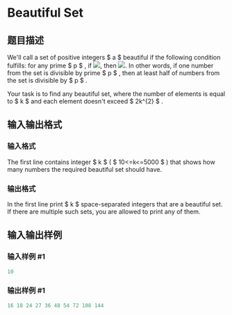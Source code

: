 # Beautiful Set

## 题目描述

We'll call a set of positive integers $ a $ beautiful if the following condition fulfills: for any prime $ p $ , if ![](https://cdn.luogu.com.cn/upload/vjudge_pic/CF364C/de99426f3fbaa26518074daf10b8f9b390d1a140.png), then ![](https://cdn.luogu.com.cn/upload/vjudge_pic/CF364C/04ac8a5d83c7f06e74fe73e1ed271d0d74dd42cb.png). In other words, if one number from the set is divisible by prime $ p $ , then at least half of numbers from the set is divisible by $ p $ .

Your task is to find any beautiful set, where the number of elements is equal to $ k $ and each element doesn't exceed $ 2k^{2} $ .

## 输入输出格式

### 输入格式

The first line contains integer $ k $ ( $ 10<=k<=5000 $ ) that shows how many numbers the required beautiful set should have.

### 输出格式

In the first line print $ k $ space-separated integers that are a beautiful set. If there are multiple such sets, you are allowed to print any of them.

## 输入输出样例

### 输入样例 #1

```cpp
10

```
### 输出样例 #1

```cpp
16 18 24 27 36 48 54 72 108 144 

```
